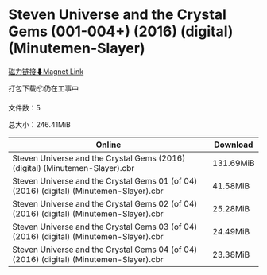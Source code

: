 # Steven Universe and the Crystal Gems (001-004+) (2016) (digital) (Minutemen-Slayer)

[磁力链接⬇Magnet Link](magnet:?xt=urn:btih:27a260f1b65c5e1f0e5690d9907b19b3ad208b30&dn=Steven%20Universe%20and%20the%20Crystal%20Gems%20%28001-004%2B%29%20%282016%29%20%28digital%29%20%28Minutemen-Slayer%29)

打包下载📦仍在工事中

文件数：5

总大小：246.41MiB

Online | Download
--- | ---
Steven Universe and the Crystal Gems (2016) (digital) (Minutemen-Slayer).cbr | 131.69MiB
Steven Universe and the Crystal Gems 01 (of 04) (2016) (digital) (Minutemen-Slayer).cbr | 41.58MiB
Steven Universe and the Crystal Gems 02 (of 04) (2016) (digital) (Minutemen-Slayer).cbr | 25.28MiB
Steven Universe and the Crystal Gems 03 (of 04) (2016) (digital) (Minutemen-Slayer).cbr | 24.49MiB
Steven Universe and the Crystal Gems 04 (of 04) (2016) (digital) (Minutemen-Slayer).cbr | 23.38MiB